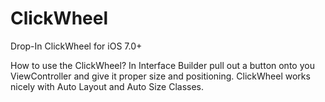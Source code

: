 # ClickWheel
Drop-In ClickWheel for iOS 7.0+

How to use the ClickWheel?
In Interface Builder pull out a button onto you ViewController and give it proper size and positioning. ClickWheel works nicely with Auto Layout and Auto Size Classes.
